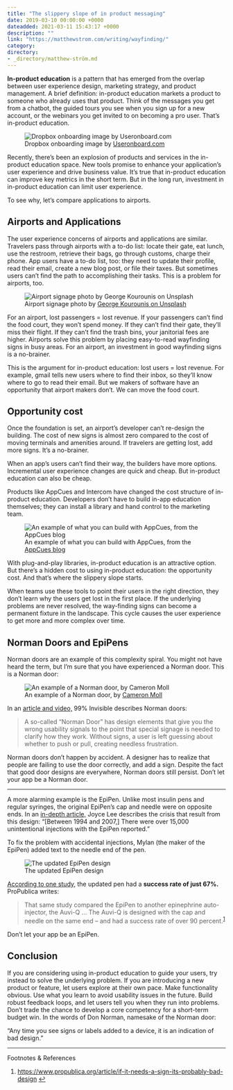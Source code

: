 ```yaml
---
title: "The slippery slope of in product messaging"
date: 2019-03-10 00:00:00 +0000
dateadded: 2021-03-11 15:43:17 +0000
description: ""
link: "https://matthewstrom.com/writing/wayfinding/"
category:
directory:
- _directory/matthew-ström.md
---
```

<p><strong>In-product education</strong> is a pattern that has emerged from the overlap between user experience design, marketing strategy, and product management. A brief definition: in-product education markets a product to someone who already uses that product. Think of the messages you get from a chatbot, the guided tours you see when you sign up for a new account, or the webinars you get invited to on becoming a pro user. That’s in-product education.</p>
<figure data-type="image"><img src="https://matthewstrom.com/images/wayfinding-1.jpg" alt="Dropbox onboarding image by Useronboard.com"><figcaption>Dropbox onboarding image by <a href="https://www.useronboard.com/how-dropbox-onboards-new-users" target="_blank" rel="noopener">Useronboard.com</a></figcaption></figure>
<p>Recently, there’s been an explosion of products and services in the in-product education space. New tools promise to enhance your application’s user experience and drive business value. It’s true that in-product education can improve key metrics in the short term. But in the long run, investment in in-product education can limit user experience.</p>
<p>To see why, let’s compare applications to airports.</p>
<h2 id="airports-and-applications">Airports and Applications</h2>
<p>The user experience concerns of airports and applications are similar. Travelers pass through airports with a to-do list: locate their gate, eat lunch, use the restroom, retrieve their bags, go through customs, charge their phone. App users have a to-do list, too: they need to update their profile, read their email, create a new blog post, or file their taxes. But sometimes users can’t find the path to accomplishing their tasks. This is a problem for airports, too.</p>
<figure data-type="image"><img src="https://matthewstrom.com/images/wayfinding-4.jpg" alt="Airport signage photo by George Kourounis on Unsplash"><figcaption>Airport signage photo by <a href="https://unsplash.com/photos/UxAXiKklRLg?utm_source=unsplash&amp;utm_medium=referral&amp;utm_content=creditCopyText" target="_blank" rel="noopener">George Kourounis on Unsplash</a></figcaption></figure>
<p>For an airport, lost passengers = lost revenue. If your passengers can’t find the food court, they won’t spend money. If they can’t find their gate, they’ll miss their flight. If they can’t find the trash bins, your janitorial fees are higher. Airports solve this problem by placing easy-to-read wayfinding signs in busy areas. For an airport, an investment in good wayfinding signs is a no-brainer.</p>
<p>This is the argument for in-product education: lost users = lost revenue. For example, gmail tells new users where to find their inbox, so they’ll know where to go to read their email. But we makers of software have an opportunity that airport makers don’t. We can move the food court.</p>
<h2 id="opportunity-cost">Opportunity cost</h2>
<p>Once the foundation is set, an airport’s developer can’t re-design the building. The cost of new signs is almost zero compared to the cost of moving terminals and amenities around. If travelers are getting lost, add more signs. It’s a no-brainer.</p>
<p>When an app’s users can’t find their way, the builders have more options. Incremental user experience changes are quick and cheap. But in-product education can also be cheap.</p>
<p>Products like AppCues and Intercom have changed the cost structure of in-product education. Developers don’t have to build in-app education themselves; they can install a library and hand control to the marketing team.</p>
<figure data-type="image"><img src="https://matthewstrom.com/images/wayfinding-5.png" alt="An example of what you can build with AppCues, from the AppCues blog"><figcaption>An example of what you can build with AppCues, from the <a href="https://www.appcues.com/blog/how-amplitude-bypassed-engineering-bottlenecks-by-using-appcues" target="_blank" rel="noopener">AppCues blog</a></figcaption></figure>
<p>With plug-and-play libraries, in-product education is an attractive option. But there’s a hidden cost to using in-product education: the opportunity cost. And that’s where the slippery slope starts.</p>
<p>When teams use these tools to point their users in the right direction, they don’t learn why the users get lost in the first place. If the underlying problems are never resolved, the way-finding signs can become a permanent fixture in the landscape. This cycle causes the user experience to get more and more complex over time.</p>
<h2 id="norman-doors-and-epipens">Norman Doors and EpiPens</h2>
<p>Norman doors are an example of this complexity spiral. You might not have heard the term, but I’m sure that you have experienced a Norman door. This is a Norman door:</p>
<figure data-type="image"><img src="https://matthewstrom.com/images/wayfinding-2.jpg" alt="An example of a Norman door, by Cameron Moll"><figcaption>An example of a Norman door, by <a href="https://twitter.com/cameronmoll/status/1016726780240060416" target="_blank" rel="noopener">Cameron Moll</a></figcaption></figure>
<p>In an <a href="https://99percentinvisible.org/article/norman-doors-dont-know-whether-push-pull-blame-design/" target="_blank" rel="noopener">article and video,</a> 99% Invisible describes Norman doors:</p>
<blockquote>
<p>A so-called “Norman Door” has design elements that give you the wrong usability signals to the point that special signage is needed to clarify how they work. Without signs, a user is left guessing about whether to push or pull, creating needless frustration.</p>
</blockquote>
<p>Norman doors don’t happen by accident. A designer has to realize that people are failing to use the door correctly, and add a sign. Despite the fact that good door designs are everywhere, Norman doors still persist. Don’t let your app be a Norman door.</p>
<hr>
<p>A more alarming example is the EpiPen. Unlike most insulin pens and regular syringes, the original EpiPen’s cap and needle were on opposite ends. In an <a href="https://medium.com/@joyclee/the-role-of-metaphor-in-design-cd6d8f04daab" target="_blank" rel="noopener">in-depth article,</a> Joyce Lee describes the crisis that result from this design: “[Between 1994 and 2007,] There were over 15,000 unintentional injections with the EpiPen reported.”</p>
<p>To fix the problem with accidental injections, Mylan (the maker of the EpiPen) added text to the needle end of the pen.</p>
<figure data-type="image"><img src="https://matthewstrom.com/images/wayfinding-3.jpg" alt="The updated EpiPen design"><figcaption>The updated EpiPen design</figcaption></figure>
<p><a href="https://www.ncbi.nlm.nih.gov/pubmed/25850463" target="_blank" rel="noopener">According to one study</a>, the updated pen had a <strong>success rate of just 67%.</strong> ProPublica writes:</p>
<blockquote>
<p>That same study compared the EpiPen to another epinephrine auto-injector, the Auvi-Q … The Auvi-Q is designed with the cap and needle on the same end – and had a success rate of over 90 percent.<sup class="footnote-ref"><a href="#fn1" id="fnref1">1</a></sup></p>
</blockquote>
<p>Don’t let your app be an EpiPen.</p>
<h2 id="conclusion">Conclusion</h2>
<p>If you are considering using in-product education to guide your users, try instead to solve the underlying problem. If you are introducing a new product or feature, let users explore at their own pace. Make functionality obvious. Use what you learn to avoid usability issues in the future. Build robust feedback loops, and let users tell you when they run into problems. Don’t trade the chance to develop a core competency for a short-term budget win. In the words of Don Norman, namesake of the Norman door:</p>
<p>“Any time you see signs or labels added to a device, it is an indication of bad design.”</p>
<hr>
<section class="footnotes l--space-compact">
<div class="t--weight-bold l--pad-btm-s">Footnotes & References</div>
<ol class="footnotes-list">
<li id="fn1" class="footnote-item"><p><a href="https://www.propublica.org/article/if-it-needs-a-sign-its-probably-bad-design" target="_blank" rel="noopener">https://www.propublica.org/article/if-it-needs-a-sign-its-probably-bad-design</a> <a href="#fnref1" class="footnote-backref">↩︎</a></p>
</li>
</ol>
</section>
